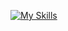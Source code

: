 [![My Skills](https://skillicons.dev/icons?i=html,css,tailwind,js,react,next,ts,mongodb,postman,redux,nodejs,express,firebase,prisma,postgres&perline=3)](https://skillicons.dev)
